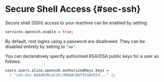 # Secure Shell Access {#sec-ssh}

Secure shell (SSH) access to your machine can be enabled by setting:

```nix
services.openssh.enable = true;
```

By default, root logins using a password are disallowed. They can be
disabled entirely by setting
[](#opt-services.openssh.settings.PermitRootLogin) to `"no"`.

You can declaratively specify authorised RSA/DSA public keys for a user
as follows:

```nix
users.users.alice.openssh.authorizedKeys.keys =
  [ "ssh-dss AAAAB3NzaC1kc3MAAACBAPIkGWVEt4..." ];
```
